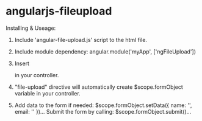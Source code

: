 angularjs-fileupload
====================

Installing & Useage:

1)  Include 'angular-file-upload.js' script to the html file.

2)  Include module dependency: angular.module('myApp', ['ngFileUpload'])

3)  Insert <div class=file-upload></div> in your controller.

4)  "file-upload" directive will automatically create $scope.formObject variable in your controller.

5)  Add data to the form if needed: $scope.formObject.setData({ name: '', email: '' })...
    Submit the form by calling: $scope.formObject.submit()...
  
